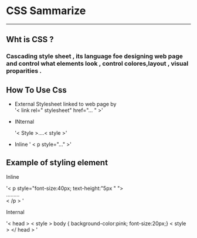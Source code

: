 # CSS Sammarize 
___

## Wht is CSS ?
### Cascading style sheet , its language foe designing web page and control what elements look , control colores,layout , visual proparities .

## How To Use Css 
* External Stylesheet linked to web page by <br>
'< link rel=" stylesheet" href="... " >' 
* INternal

    '< Style >....< style >'

* Inline 
   ' < p style="..." >'

## Example of styling element 
Inline

'< p style="font-size:40px; text-height:"5px " ">
<br> 
.........
<br>
< /p >
'
<br>

Internal 

'< head >
< style >
body { background-color:pink; font-size:20px;}
< style >
</ head >
'